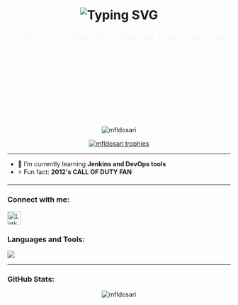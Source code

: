 <h1 align="center">
 <img src="https://readme-typing-svg.demolab.com?font=Fira+Code&duration=2500&pause=1000&color=58A6FF&center=true&width=700&lines=Hi%2C+I'm+MOHAMMAD+F+ALDOSARI;DevSecOps+%7C+Cloud+and+IaC+Engineer" alt="Typing SVG" />
</h1>

<style>
  .animated-text {
    text-align: center;
    font-family: 'Fira Code', monospace;
    color: #58A6FF;
  }
  .animated-text span {
    display: block;
    opacity: 0;
    animation: fadeIn 1s forwards;
  }
  .animated-text span:nth-child(1) { animation-delay: 0s; }
  .animated-text span:nth-child(2) { animation-delay: 2s; }
  .animated-text span:nth-child(3) { animation-delay: 4s; }
  .animated-text span:nth-child(4) { animation-delay: 6s; }
  .animated-text span:nth-child(5) { animation-delay: 8s; }
  .animated-text span:nth-child(6) { animation-delay: 10s; }
  .animated-text span:nth-child(7) { animation-delay: 12s; }

  @keyframes fadeIn {
    to { opacity: 1; }
  }
</style>

<h3 class="animated-text">
  <span>🚀 Passionate about DevSecOps and Cloud Computing</span>
  <span>💻 Skilled in Frontend & Backend Development</span>
  <span>🛠️ IaC with Terraform & Ansible, Dockerized Deployment</span>
  <span>🛠️ SaC with Ansible</span>
  <span>🐳 Containerize applications and Deploy them with Docker</span>
  <span>☁️ Digital Transformation on AWS & Azure</span>
  <span>🐍 Proficient in Python | Go | JavaScript ⚡</span>
</h3>




<p align="center">
  <img src="https://komarev.com/ghpvc/?username=mfldosari&label=Profile%20views&color=0e75b6&style=flat" alt="mfldosari" />
</p>

<p align="center">
  <a href="https://github.com/ryo-ma/github-profile-trophy"><img src="https://github-profile-trophy.vercel.app/?username=mfldosari&theme=dracula&row=1&margin-w=10&margin-h=10" alt="mfldosari trophies"/></a>
</p>

---

- 🌱 I’m currently learning **Jenkins and DevOps tools**  
- ⚡ Fun fact: **2012's CALL OF DUTY FAN**

---

<h3 align="left">Connect with me:</h3>
<p align="left">
  <a href="https://linkedin.com/in/mohammad-fahad-aldosari-5a6403227" target="blank">
    <img align="center" src="https://skillicons.dev/icons?i=linkedin" alt="LinkedIn" height="30" />
  </a>
</p>

<h3 align="left">Languages and Tools:</h3>
<p align="left">
  <img src="https://skillicons.dev/icons?i=aws,azure,docker,terraform,ansible,linux,git,go,python,javascript,react,nodejs,mysql,postgres,mongodb,jenkins,bash" />
</p>

---

<h3 align="left">GitHub Stats:</h3>
<p align="center">
  <img src="https://github-readme-stats.vercel.app/api/top-langs?username=mfldosari&show_icons=true&locale=en&layout=compact&theme=tokyonight" alt="mfldosari" />
</p>
